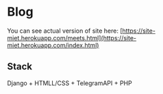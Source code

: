 # Blog 
You can see actual version of site here:
[https://site-miet.herokuapp.com/meets.html](https://site-miet.herokuapp.com/index.html)

## Stack
Django + HTMLL/CSS + TelegramAPI + PHP

##
